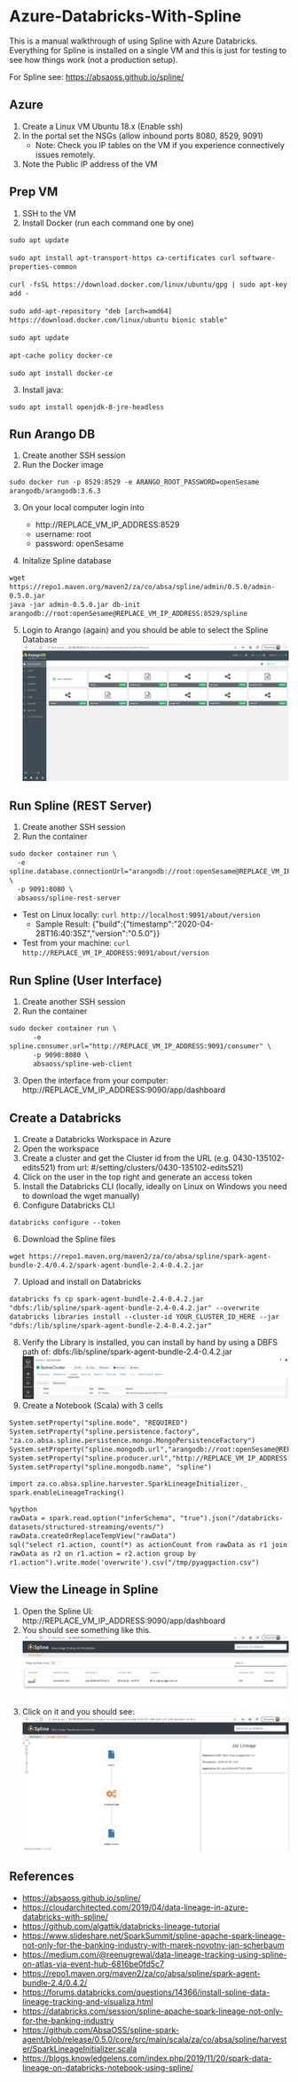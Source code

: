 # Azure-Databricks-With-Spline
This is a manual walkthrough of using Spline with Azure Databricks.  Everything for Spline is installed on a single VM and this is just for testing to see how things work (not a production setup).  

For Spline see: https://absaoss.github.io/spline/


## Azure
1. Create a Linux VM Ubuntu 18.x (Enable ssh)
2. In the portal set the NSGs (allow inbound ports 8080, 8529, 9091)
   - Note: Check you IP tables on the VM if you experience connectively issues remotely.
3. Note the Public IP address of the VM

## Prep VM
1. SSH to the VM
2. Install Docker (run each command one by one)
```
sudo apt update

sudo apt install apt-transport-https ca-certificates curl software-properties-common

curl -fsSL https://download.docker.com/linux/ubuntu/gpg | sudo apt-key add -

sudo add-apt-repository "deb [arch=amd64] https://download.docker.com/linux/ubuntu bionic stable"

sudo apt update

apt-cache policy docker-ce

sudo apt install docker-ce

```
3. Install java: 
```
sudo apt install openjdk-8-jre-headless
```

## Run Arango DB
1. Create another SSH session
2. Run the Docker image
```
sudo docker run -p 8529:8529 -e ARANGO_ROOT_PASSWORD=openSesame arangodb/arangodb:3.6.3
```
3. On your local computer login into 
   - http://REPLACE_VM_IP_ADDRESS:8529
   - username: root
   - password: openSesame


4. Initalize Spline database
```
wget https://repo1.maven.org/maven2/za/co/absa/spline/admin/0.5.0/admin-0.5.0.jar
java -jar admin-0.5.0.jar db-init arangodb://root:openSesame@REPLACE_VM_IP_ADDRESS:8529/spline
```

5. Login to Arango (again) and you should be able to select the Spline Database
![alt tag](https://raw.githubusercontent.com/AdamPaternostro/Azure-Databricks-With-Spline/master/images/Arango.png)

## Run Spline (REST Server)
1. Create another SSH session
2. Run the container
```
sudo docker container run \
  -e spline.database.connectionUrl="arangodb://root:openSesame@REPLACE_VM_IP_ADDRESS:8529/spline" \
  -p 9091:8080 \
  absaoss/spline-rest-server
```
- Test on Linux locally: ```curl http://localhost:9091/about/version```
   - Sample Result: {"build":{"timestamp":"2020-04-28T16:40:35Z","version":"0.5.0"}}
- Test from your machine: ```curl http://REPLACE_VM_IP_ADDRESS:9091/about/version```


## Run Spline (User Interface)
1. Create another SSH session
2. Run the container
```
sudo docker container run \
      -e spline.consumer.url="http://REPLACE_VM_IP_ADDRESS:9091/consumer" \
      -p 9090:8080 \
      absaoss/spline-web-client
```
3. Open the interface from your computer: http://REPLACE_VM_IP_ADDRESS:9090/app/dashboard


## Create a Databricks 
1. Create a Databricks Workspace in Azure
2. Open the workspace
3. Create a cluster and get the Cluster id from the URL (e.g. 0430-135102-edits521) from url: #/setting/clusters/0430-135102-edits521)
4. Click on the user in the top right and generate an access token
3. Install the Databricks CLI (locally, ideally on Linux on Windows you need to download the wget manually)
5. Configure Databricks CLI
```
databricks configure --token
```
6. Download the Spline files
```
wget https://repo1.maven.org/maven2/za/co/absa/spline/spark-agent-bundle-2.4/0.4.2/spark-agent-bundle-2.4-0.4.2.jar
```
7. Upload and install on Databricks
```
databricks fs cp spark-agent-bundle-2.4-0.4.2.jar "dbfs:/lib/spline/spark-agent-bundle-2.4-0.4.2.jar" --overwrite
databricks libraries install --cluster-id YOUR_CLUSTER_ID_HERE --jar "dbfs:/lib/spline/spark-agent-bundle-2.4-0.4.2.jar"
```
8. Verify the Library is installed, you can install by hand by using a DBFS path of: dbfs:/lib/spline/spark-agent-bundle-2.4-0.4.2.jar
![alt tag](https://raw.githubusercontent.com/AdamPaternostro/Azure-Databricks-With-Spline/master/images/DatabricksLibrary.png)
9. Create a Notebook (Scala) with 3 cells
```
System.setProperty("spline.mode", "REQUIRED")
System.setProperty("spline.persistence.factory", "za.co.absa.spline.persistence.mongo.MongoPersistenceFactory")
System.setProperty("spline.mongodb.url","arangodb://root:openSesame@REPLACE_VM_IP_ADDRESS:8529/spline")
System.setProperty("spline.producer.url","http://REPLACE_VM_IP_ADDRESS:9091/producer")
System.setProperty("spline.mongodb.name", "spline")
```

```
import za.co.absa.spline.harvester.SparkLineageInitializer._
spark.enableLineageTracking()
```

```
%python
rawData = spark.read.option("inferSchema", "true").json("/databricks-datasets/structured-streaming/events/")
rawData.createOrReplaceTempView("rawData")
sql("select r1.action, count(*) as actionCount from rawData as r1 join rawData as r2 on r1.action = r2.action group by r1.action").write.mode('overwrite').csv("/tmp/pyaggaction.csv")
```


## View the Lineage in Spline
1. Open the Spline UI:  http://REPLACE_VM_IP_ADDRESS:9090/app/dashboard
2. You should see something like this.
![alt tag](https://raw.githubusercontent.com/AdamPaternostro/Azure-Databricks-With-Spline/master/images/SplineHomePage.png)
3. Click on it and you should see:
![alt tag](https://raw.githubusercontent.com/AdamPaternostro/Azure-Databricks-With-Spline/master/images/SplineLineage.png)

## References
- https://absaoss.github.io/spline/
- https://cloudarchitected.com/2019/04/data-lineage-in-azure-databricks-with-spline/
-  https://github.com/algattik/databricks-lineage-tutorial
- https://www.slideshare.net/SparkSummit/spline-apache-spark-lineage-not-only-for-the-banking-industry-with-marek-novotny-jan-scherbaum
- https://medium.com/@reenugrewal/data-lineage-tracking-using-spline-on-atlas-via-event-hub-6816be0fd5c7
- https://repo1.maven.org/maven2/za/co/absa/spline/spark-agent-bundle-2.4/0.4.2/
- https://forums.databricks.com/questions/14366/install-spline-data-lineage-tracking-and-visualiza.html
- https://databricks.com/session/spline-apache-spark-lineage-not-only-for-the-banking-industry
- https://github.com/AbsaOSS/spline-spark-agent/blob/release/0.5.0/core/src/main/scala/za/co/absa/spline/harvester/SparkLineageInitializer.scala
- https://blogs.knowledgelens.com/index.php/2019/11/20/spark-data-lineage-on-databricks-notebook-using-spline/